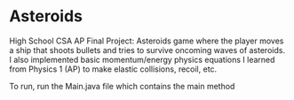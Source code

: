 # Asteroids
High School CSA AP Final Project:
Asteroids game where the player moves a ship that shoots bullets and tries to survive oncoming waves of asteroids.
I also implemented basic momentum/energy physics equations I learned from Physics 1 (AP) to make elastic collisions, recoil, etc.

To run, run the Main.java file which contains the main method
